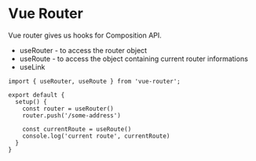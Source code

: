# Vue Router

Vue router gives us hooks for Composition API. 
- useRouter - to access the router object
- useRoute - to access the object containing current router informations
- useLink

```tsx
import { useRouter, useRoute } from 'vue-router';

export default {
  setup() {
    const router = useRouter()
    router.push('/some-address')

    const currentRoute = useRoute()
    console.log('current route', currentRoute)
  }
}

```